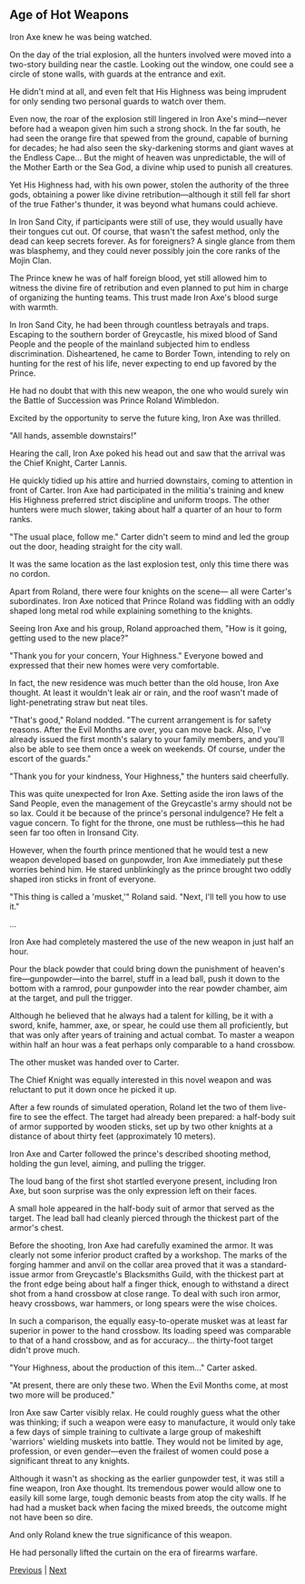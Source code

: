 ## Age of Hot Weapons
Iron Axe knew he was being watched.

On the day of the trial explosion, all the hunters involved were moved into a two-story building near the castle. Looking out the window, one could see a circle of stone walls, with guards at the entrance and exit.

He didn't mind at all, and even felt that His Highness was being imprudent for only sending two personal guards to watch over them.

Even now, the roar of the explosion still lingered in Iron Axe's mind—never before had a weapon given him such a strong shock. In the far south, he had seen the orange fire that spewed from the ground, capable of burning for decades; he had also seen the sky-darkening storms and giant waves at the Endless Cape... But the might of heaven was unpredictable, the will of the Mother Earth or the Sea God, a divine whip used to punish all creatures.

Yet His Highness had, with his own power, stolen the authority of the three gods, obtaining a power like divine retribution—although it still fell far short of the true Father's thunder, it was beyond what humans could achieve.

In Iron Sand City, if participants were still of use, they would usually have their tongues cut out. Of course, that wasn't the safest method, only the dead can keep secrets forever. As for foreigners? A single glance from them was blasphemy, and they could never possibly join the core ranks of the Mojin Clan.

The Prince knew he was of half foreign blood, yet still allowed him to witness the divine fire of retribution and even planned to put him in charge of organizing the hunting teams. This trust made Iron Axe's blood surge with warmth.

In Iron Sand City, he had been through countless betrayals and traps. Escaping to the southern border of Greycastle, his mixed blood of Sand People and the people of the mainland subjected him to endless discrimination. Disheartened, he came to Border Town, intending to rely on hunting for the rest of his life, never expecting to end up favored by the Prince.

He had no doubt that with this new weapon, the one who would surely win the Battle of Succession was Prince Roland Wimbledon.



Excited by the opportunity to serve the future king, Iron Axe was thrilled.



"All hands, assemble downstairs!"



Hearing the call, Iron Axe poked his head out and saw that the arrival was the Chief Knight, Carter Lannis.



He quickly tidied up his attire and hurried downstairs, coming to attention in front of Carter. Iron Axe had participated in the militia's training and knew His Highness preferred strict discipline and uniform troops. The other hunters were much slower, taking about half a quarter of an hour to form ranks.



"The usual place, follow me." Carter didn't seem to mind and led the group out the door, heading straight for the city wall.



It was the same location as the last explosion test, only this time there was no cordon.



Apart from Roland, there were four knights on the scene— all were Carter's subordinates. Iron Axe noticed that Prince Roland was fiddling with an oddly shaped long metal rod while explaining something to the knights.



Seeing Iron Axe and his group, Roland approached them, "How is it going, getting used to the new place?"



"Thank you for your concern, Your Highness." Everyone bowed and expressed that their new homes were very comfortable.



In fact, the new residence was much better than the old house, Iron Axe thought. At least it wouldn't leak air or rain, and the roof wasn't made of light-penetrating straw but neat tiles.



"That's good," Roland nodded. "The current arrangement is for safety reasons. After the Evil Months are over, you can move back. Also, I've already issued the first month's salary to your family members, and you'll also be able to see them once a week on weekends. Of course, under the escort of the guards."



"Thank you for your kindness, Your Highness," the hunters said cheerfully.



This was quite unexpected for Iron Axe. Setting aside the iron laws of the Sand People, even the management of the Greycastle's army should not be so lax. Could it be because of the prince's personal indulgence? He felt a vague concern. To fight for the throne, one must be ruthless—this he had seen far too often in Ironsand City.



However, when the fourth prince mentioned that he would test a new weapon developed based on gunpowder, Iron Axe immediately put these worries behind him. He stared unblinkingly as the prince brought two oddly shaped iron sticks in front of everyone.



"This thing is called a 'musket,'" Roland said. "Next, I'll tell you how to use it."



...



Iron Axe had completely mastered the use of the new weapon in just half an hour.



Pour the black powder that could bring down the punishment of heaven's fire—gunpowder—into the barrel, stuff in a lead ball, push it down to the bottom with a ramrod, pour gunpowder into the rear powder chamber, aim at the target, and pull the trigger.



Although he believed that he always had a talent for killing, be it with a sword, knife, hammer, axe, or spear, he could use them all proficiently, but that was only after years of training and actual combat. To master a weapon within half an hour was a feat perhaps only comparable to a hand crossbow.



The other musket was handed over to Carter.



The Chief Knight was equally interested in this novel weapon and was reluctant to put it down once he picked it up.



After a few rounds of simulated operation, Roland let the two of them live-fire to see the effect. The target had already been prepared: a half-body suit of armor supported by wooden sticks, set up by two other knights at a distance of about thirty feet (approximately 10 meters).



Iron Axe and Carter followed the prince's described shooting method, holding the gun level, aiming, and pulling the trigger.



The loud bang of the first shot startled everyone present, including Iron Axe, but soon surprise was the only expression left on their faces.



A small hole appeared in the half-body suit of armor that served as the target. The lead ball had cleanly pierced through the thickest part of the armor's chest.



Before the shooting, Iron Axe had carefully examined the armor. It was clearly not some inferior product crafted by a workshop. The marks of the forging hammer and anvil on the collar area proved that it was a standard-issue armor from Greycastle's Blacksmiths Guild, with the thickest part at the front edge being about half a finger thick, enough to withstand a direct shot from a hand crossbow at close range. To deal with such iron armor, heavy crossbows, war hammers, or long spears were the wise choices.



In such a comparison, the equally easy-to-operate musket was at least far superior in power to the hand crossbow. Its loading speed was comparable to that of a hand crossbow, and as for accuracy... the thirty-foot target didn't prove much.



"Your Highness, about the production of this item..." Carter asked.

"At present, there are only these two. When the Evil Months come, at most two more will be produced."

Iron Axe saw Carter visibly relax. He could roughly guess what the other was thinking; if such a weapon were easy to manufacture, it would only take a few days of simple training to cultivate a large group of makeshift 'warriors' wielding muskets into battle. They would not be limited by age, profession, or even gender—even the frailest of women could pose a significant threat to any knights.

Although it wasn't as shocking as the earlier gunpowder test, it was still a fine weapon, Iron Axe thought. Its tremendous power would allow one to easily kill some large, tough demonic beasts from atop the city walls. If he had had a musket back when facing the mixed breeds, the outcome might not have been so dire.

And only Roland knew the true significance of this weapon.

He had personally lifted the curtain on the era of firearms warfare.





[Previous](CH0037.md) | [Next](CH0039.md)
